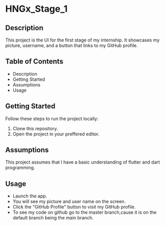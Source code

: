 # HNGx_Stage_1

## Description
This project is the UI for the first stage of my internship. It showcases my picture, username, and a button that links to my GitHub profile.

## Table of Contents
- Description
- Getting Started
- Assumptions
- Usage

## Getting Started
Follow these steps to run the project locally:
1. Clone this repository.
2. Open the project in your preffered editor.

## Assumptions
This project assumes that I have a basic understanding of flutter and dart programming.

## Usage
- Launch the app.
- You will see my picture and user name on the screen.
- Click the "GitHub Profile" button to visit my GitHub profile.
- To see my code on github go to the master branch,cause it is on the default branch being the main branch.
